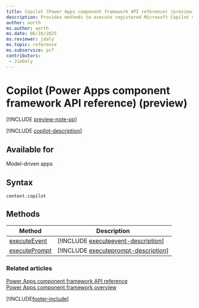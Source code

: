 ```yaml
---
title: Copilot (Power Apps component framework API reference) (preview)
description: Provides methods to execute registered Microsoft Copilot Studio Topics.
author: aorth
ms.author: aorth
ms.date: 06/16/2025
ms.reviewer: jdaly
ms.topic: reference
ms.subservice: pcf
contributors:
 - JimDaly
---
```


# Copilot (Power Apps component framework API reference) (preview)

[!INCLUDE [preview-note-pp](~/../shared-content/shared/preview-includes/preview-note-pp.md)]

[!INCLUDE [copilot-description](includes/copilot-description.md)]

## Available for

Model-driven apps

## Syntax

`context.copilot`

## Methods

| Method| Description|
| --- | --- |
| [executeEvent](copilot/executeevent.md) | [!INCLUDE [executeevent-description](copilot/includes/executeevent-description.md)] |
| [executePrompt](copilot/executeprompt.md) | [!INCLUDE [executeprompt-description](copilot/includes/executeprompt-description.md)] |


### Related articles

[Power Apps component framework API reference](../reference/index.md)  
[Power Apps component framework overview](../overview.md)

[!INCLUDE[footer-include](../../../includes/footer-banner.md)]
